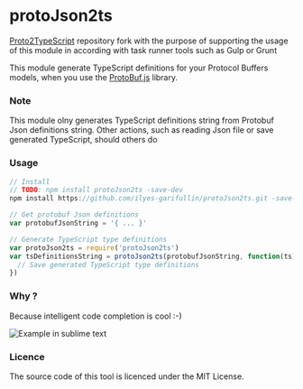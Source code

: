 protoJson2ts
================

[Proto2TypeScript](https://github.com/SINTEF-9012/Proto2TypeScript) repository fork with the purpose of supporting the usage of this module in according with task runner tools such as Gulp or Grunt

This module generate TypeScript definitions for your Protocol Buffers models, when you use the [ProtoBuf.js](https://github.com/dcodeIO/ProtoBuf.js/) library.

### Note

This module olny generates TypeScript definitions string from Protobuf Json definitions string. Other actions, such as reading Json file or save generated TypeScript, should others do

### Usage
```js
// Install
// TODO: npm install protoJson2ts -save-dev
npm install https://github.com/ilyes-garifullin/protoJson2ts.git -save-dev

// Get protobuf Json definitions 
var protobufJsonString = '{ ... }'

// Generate TypeScript type definitions
var protoJson2ts = require('protoJson2ts')
var tsDefinitionsString = protoJson2ts(protobufJsonString, function(ts){
  // Save generated TypeScript type definitions
})

```

### Why ?

Because intelligent code completion is cool :-)

![](http://i.imgur.com/evVnEM5.png "Example in sublime text")

### Licence

The source code of this tool is licenced under the MIT License.
